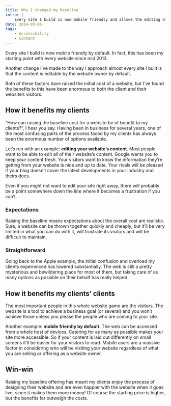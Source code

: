 ```yaml
---
title: Why I changed my baseline
intro: |
    Every site I build is now mobile friendly and allows the editing of all content by default. This is for a few very good reasons.
date: 2014-03-06
tags:
    - Accessibility
    - Content
---
```


Every site I build is now mobile friendly by default. In fact, this has been my starting point with every website since mid 2013.

Another change I've made to the way I approach almost every site I built is that the content is editable by the website owner by default.

Both of these factors have raised the initial cost of a website, but I've found the benefits to this have been enormous to both the client and their website’s visitors.


## How it benefits my clients

“How can raising the baseline cost for a website be of benefit to my clients?”, I hear you say. Having been in business for several years, one of the most confusing parts of the process faced by my clients has always been the enormous number of options available.

Let’s run with an example: **editing your website’s content**. Most people want to be able to edit all of their website’s content. Google wants you to keep your content fresh. Your visitors want to know the information they’re getting from your website is nice and up to date. Your rivals will be pleased if your blog doesn’t cover the latest developments in your industry and theirs does.

Even if you might not want to edit your site right away, there will probably be a point somewhere down the line where it becomes a frustration if you can’t.


### Expectations

Raising the baseline means expectations about the overall cost are realistic. Sure, a website can be thrown together quickly and cheaply, but it’ll be very limited in what you can do with it, will frustrate its visitors and will be difficult to maintain.


### Straightforward

Going back to the Apple example, the initial confusion and overload my clients experienced has lowered substantially. The web is still a pretty mysterious and bewildering place for most of them, but taking care of as many options as possible on their behalf has really helped.


## How it benefits my clients’ clients

The most important people in this whole website game are the visitors. The website is a tool to achieve a business goal (or several) and you won’t achieve those unless you please the people who are coming to your site.

Another example: **mobile friendly by default**. The web can be accessed from a whole host of devices. Catering for as many as possible makes your site more accessible. So if your content is laid out differently on small screens it’ll be easier for your visitors to read. Mobile users are a massive factor in considering who will be visiting your website regardless of what you are selling or offering as a website owner.


## Win-win

Raising my baseline offering has meant my clients enjoy the process of designing their website and are even happier with the website when it goes live, since it makes them more money! Of course the starting price is higher, but the benefits far outweigh the costs.
